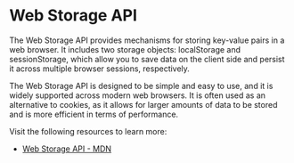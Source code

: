 # Web Storage API

The Web Storage API provides mechanisms for storing key-value pairs in a web browser. It includes two storage objects: localStorage and sessionStorage, which allow you to save data on the client side and persist it across multiple browser sessions, respectively.

The Web Storage API is designed to be simple and easy to use, and it is widely supported across modern web browsers. It is often used as an alternative to cookies, as it allows for larger amounts of data to be stored and is more efficient in terms of performance.

Visit the following resources to learn more:

- [Web Storage API - MDN](https://developer.mozilla.org/en-US/docs/Web/API/Web_Storage_API)
